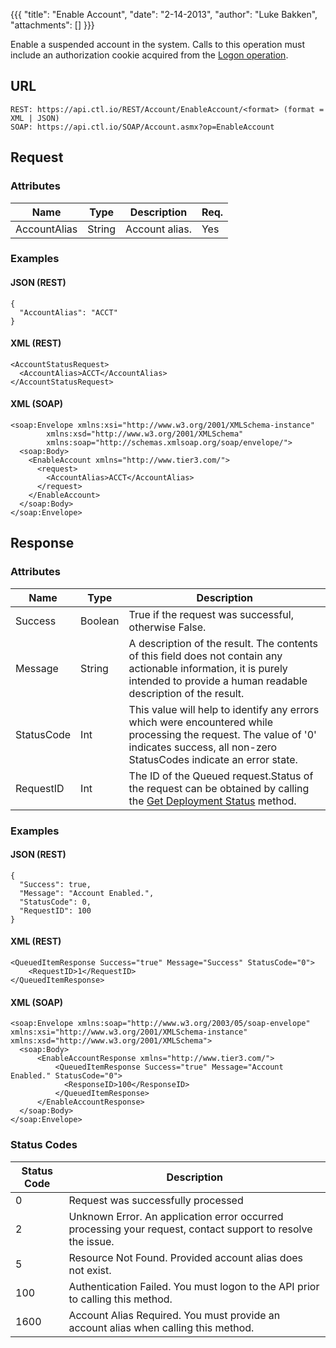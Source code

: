 {{{
  "title": "Enable Account",
  "date": "2-14-2013",
  "author": "Luke Bakken",
  "attachments": []
}}}


Enable a suspended account in the  system. Calls to this operation must include an authorization cookie acquired from the [Logon operation](../Authentication/logon.md).

## URL

    REST: https://api.ctl.io/REST/Account/EnableAccount/<format> (format = XML | JSON)
    SOAP: https://api.ctl.io/SOAP/Account.asmx?op=EnableAccount

## Request

### Attributes

| Name | Type | Description | Req. |
| --- | --- | --- | --- |
| AccountAlias | String | Account alias. | Yes |

### Examples

#### JSON (REST)

    {
      "AccountAlias": "ACCT"
    }

#### XML (REST)

    <AccountStatusRequest>
      <AccountAlias>ACCT</AccountAlias>
    </AccountStatusRequest>

#### XML (SOAP)

    <soap:Envelope xmlns:xsi="http://www.w3.org/2001/XMLSchema-instance"
            xmlns:xsd="http://www.w3.org/2001/XMLSchema"
            xmlns:soap="http://schemas.xmlsoap.org/soap/envelope/">
      <soap:Body>
        <EnableAccount xmlns="http://www.tier3.com/">
          <request>
            <AccountAlias>ACCT</AccountAlias>
          </request>
        </EnableAccount>
      </soap:Body>
    </soap:Envelope>  

## Response

### Attributes

| Name | Type | Description |
| --- | --- | --- |
| Success | Boolean | True if the request was successful, otherwise False. |
| Message | String | A description of the result. The contents of this field does not contain any actionable information, it is purely intended to provide a human readable description of the result. |
| StatusCode | Int | This value will help to identify any errors which were encountered while processing the request. The value of '0' indicates success, all non-zero StatusCodes indicate an error state. |
| RequestID | Int | The ID of the Queued request.Status of the request can be obtained by calling the [Get Deployment Status](../Blueprint/get-deployment-status.md) method. |

### Examples

#### JSON (REST)

    {
      "Success": true,
      "Message": "Account Enabled.",
      "StatusCode": 0,
      "RequestID": 100
    }

#### XML (REST)

    <QueuedItemResponse Success="true" Message="Success" StatusCode="0">
        <RequestID>1</RequestID>
    </QueuedItemResponse>

#### XML (SOAP)

    <soap:Envelope xmlns:soap="http://www.w3.org/2003/05/soap-envelope" xmlns:xsi="http://www.w3.org/2001/XMLSchema-instance" xmlns:xsd="http://www.w3.org/2001/XMLSchema">
      <soap:Body>
          <EnableAccountResponse xmlns="http://www.tier3.com/">
              <QueuedItemResponse Success="true" Message="Account Enabled." StatusCode="0">
                <ResponseID>100</ResponseID>
              </QueuedItemResponse>
          </EnableAccountResponse>
      </soap:Body>
    </soap:Envelope>

### Status Codes

| Status Code | Description |
| --- | --- |
| 0 | Request was successfully processed |
| 2 | Unknown Error. An application error occurred processing your request, contact support to resolve the issue. |
| 5 | Resource Not Found. Provided account alias does not exist. |
| 100 | Authentication Failed. You must logon to the API prior to calling this method. |
| 1600 | Account Alias Required. You must provide an account alias when calling this method. |
